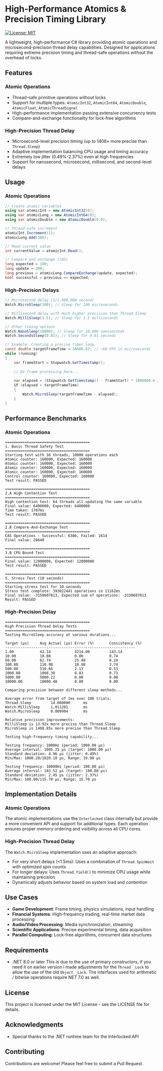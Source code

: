 # High-Performance Atomics & Precision Timing Library

[![License: MIT](https://img.shields.io/badge/License-MIT-blue.svg)](https://opensource.org/licenses/MIT)

A lightweight, high-performance C# library providing atomic operations and microsecond-precision thread delay capabilities. Designed for applications requiring extreme precision timing and thread-safe operations without the overhead of locks.

## Features

### Atomic Operations
- Thread-safe primitive operations without locks
- Support for multiple types: `AtomicInt32`, `AtomicInt64`, `AtomicDouble`, `AtomicFloat`, `AtomicThreadSignal`
- High-performance implementation passing extensive concurrency tests
- Compare-and-exchange functionality for lock-free algorithms

### High-Precision Thread Delay
- Microsecond-level precision timing (up to 1408× more precise than `Thread.Sleep`)
- Adaptive implementation balancing CPU usage and timing accuracy
- Extremely low jitter (0.49%-2.37%) even at high frequencies
- Support for nanosecond, microsecond, millisecond, and second-level delays


## Usage

### Atomic Operations

```csharp
// Create atomic variables
using var atomicInt = new AtomicInt32(0);
using var atomicLong = new AtomicInt64(0);
using var atomicDouble = new AtomicDouble(0.0);

// Thread-safe increment
atomicInt.Increment(1);
atomicLong.Add(100);

// Read current value
int currentValue = atomicInt.Read();

// Compare and exchange (CAS)
long expected = 100;
long update = 200;
long previous = atomicLong.CompareExchange(update, expected);
bool successful = previous == expected;
```

### High-Precision Delays

```csharp
// Microsecond delay (1/1,000,000 second)
Watch.MicroSleep(100); // Sleep for 100 microseconds

// Millisecond delay with much higher precision than Thread.Sleep
Watch.MilliSleep(1.5); // Sleep for 1.5 milliseconds

// Other timing options
Watch.NanoSleep(10000); // Sleep for 10,000 nanoseconds
Watch.SecondsSleep(0.01); // Sleep for 0.01 seconds

// Example: Creating a precise timer loop
const double targetFrameTime = 16666.67; // ~60 FPS in microseconds
while (running)
{
    var frameStart = Stopwatch.GetTimestamp();
    
    // Do frame processing here...
    
    var elapsed = (Stopwatch.GetTimestamp() - frameStart) * 1000000.0 / Stopwatch.Frequency;
    if (elapsed < targetFrameTime)
    {
        Watch.MicroSleep(targetFrameTime - elapsed);
    }
}
```

## Performance Benchmarks

### Atomic Operations

```
=======================================
1. Basic Thread Safety Test
=======================================
Starting test with 16 threads, 10000 operations each
Atomic counter: 160000, Expected: 160000
Atomic counter: 160000, Expected: 160000
Atomic counter: 160000, Expected: 160000
Atomic counter: 160000, Expected: 160000
Control counter: 160000, Expected: 160000
Test result: PASSED

=======================================
2.A High Contention Test
=======================================
High contention test: 64 threads all updating the same variable
Final value: 6400000, Expected: 6400000
Time taken: 1707ms
Test result: PASSED

=======================================
2.B Compare-And-Exchange Test
=======================================
CAS Operations - Successful: 6386, Failed: 1614
Final value: 28640

=======================================
3.B CPU Bound Test
=======================================
Final value: 12800000, Expected: 12800000
Test result: PASSED

=======================================
5. Stress Test (10 seconds)
=======================================
Starting stress test for 10 seconds
Stress test complete: 393822441 operations in 11162ms
Final value: -3150607813, Expected sum of operations: -3150607813
Result: PASSED
```

### High-Precision Delay

```
=======================================
High Precision Thread Delay Tests
=======================================
Testing MicroSleep accuracy at various durations...

Target (µs)     Avg Actual (µs) Error (%)       Consistency (%)
------------------------------------------------------------
1.00            43.14           4214.00         143.14
10.00           10.08           0.80            0.74
50.00           62.74           25.48           0.24
100.00          110.98          10.98           3.74
500.00          510.66          2.13            0.53
1000.00         1008.30         0.83            0.73
5000.00         5000.22         0.00            0.00
10000.00        10000.40        0.00            0.00

Comparing precision between different sleep methods...

Average error from target of 1ms over 100 trials:
Thread.Sleep         14.080000      ms
Watch.MilliSleep     1.011201       ms
Watch.MicroSleep     0.009994       ms

Relative precision improvements:
MilliSleep is 13.92x more precise than Thread.Sleep
MicroSleep is 1408.85x more precise than Thread.Sleep

Testing high-frequency timing capability...

Testing frequency: 1000Hz (period: 1000.00 µs)
Average interval: 1005.25 µs (target: 1000.00 µs)
Standard deviation: 4.96 µs (jitter: 0.49%)
Min/Max: 1000.20/1020.10 µs, Range: 19.90 µs

Testing frequency: 10000Hz (period: 100.00 µs)
Average interval: 103.52 µs (target: 100.00 µs)
Standard deviation: 2.45 µs (jitter: 2.37%)
Min/Max: 100.00/115.70 µs, Range: 15.70 µs
```

## Implementation Details

### Atomic Operations
The atomic implementations use the `Interlocked` class internally but provide a more convenient API and support for additional types. Each operation ensures proper memory ordering and visibility across all CPU cores.

### High-Precision Thread Delay
The `Watch.MicroSleep` implementation uses an adaptive approach:
- For very short delays (<1.5ms): Uses a combination of `Thread.SpinWait` with optimized spin counts
- For longer delays: Uses `Thread.Yield()` to minimize CPU usage while maintaining precision
- Dynamically adjusts behavior based on system load and contention

## Use Cases

- **Game Development**: Frame timing, physics simulations, input handling
- **Financial Systems**: High-frequency trading, real-time market data processing
- **Audio/Video Processing**: Media synchronization, streaming
- **Scientific Applications**: Precise experimental timing, data acquisition
- **Parallel Computing**: Lock-free algorithms, concurrent data structures

## Requirements
- .NET 8.0 or later
This is due to the use of primary constructors, if you need it on earlier version
i made adjustments for the `Thread _Lock` to allow the use of the old `Object _Lock`.
The interfaces used for arithmetic / bitwise operations require NET 7.0 as well.
## License

This project is licensed under the MIT License - see the LICENSE file for details.

## Acknowledgments
- Special thanks to the .NET runtime team for the Interlocked API

## Contributing

Contributions are welcome! Please feel free to submit a Pull Request.
